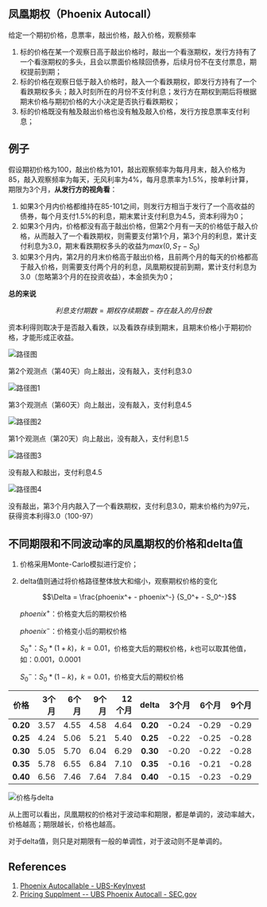 ## 凤凰期权（Phoenix Autocall）

给定一个期初价格，息票率，敲出价格，敲入价格，观察频率
1. 标的价格在某一个观察日高于敲出价格时，敲出一个看涨期权，发行方持有了一个看涨期权的多头，且会以票面价格赎回债券，后续月份不在支付票息，期权提前到期；
2. 标的价格在观察日低于敲入价格时，敲入一个看跌期权，即发行方持有了一个看跌期权多头；敲入时刻所在的月份不支付利息；发行方在期权到期后将根据期末价格与期初价格的大小决定是否执行看跌期权；
3. 标的价格既没有触及敲出价格也没有触及敲入价格，发行方按息票率支付利息；

## 例子 

假设期初价格为100，敲出价格为101，敲出观察频率为每月月末，敲入价格为85，敲入观察频率为每天，无风利率为4%，每月息票率为1.5%，按单利计算，期限为3个月，**从发行方的视角看**：
1. 如果3个月内价格都维持在85-101之间，则发行方相当于发行了一个高收益的债券，每个月支付1.5%的利息，期末累计支付利息为4.5，资本利得为0；
2. 如果3个月内，价格都没有高于敲出价格，但第2个月有一天的价格低于敲入价格，从而敲入了一个看跌期权，则需要支付第1个月，第3个月的利息，累计支付利息为3.0，期末看跌期权多头的收益为$max(0, S_T - S_0)$
3. 如果3个月内，第2月的月末价格高于敲出价格，且前两个月的每天的价格都高于敲入价格，则需要支付两个月的利息，凤凰期权提前到期，累计支付利息为3.0（忽略第3个月的在投资收益），本金损失为0；

**总的来说**

$$利息支付期数 = 期权存续期数 - 存在敲入的月份数$$

资本利得则取决于是否敲入看跌，以及看跌存续到期末，且期末价格小于期初价格，才能形成正收益。

![路径图](https://github.com/Jensenberg/volatility-and-Option/blob/master/data/phoenix_path_0.png)

第2个观测点（第40天）向上敲出，没有敲入，支付利息3.0

![路径图1](https://github.com/Jensenberg/volatility-and-Option/blob/master/data/phoenix_path_1.png)

第3个观测点（第60天）向上敲出，没有敲入，支付利息4.5

![路径图2](https://github.com/Jensenberg/volatility-and-Option/blob/master/data/phoenix_path_2.png)

第1个观测点（第20天）向上敲出，没有敲入，支付利息1.5

![路径图3](https://github.com/Jensenberg/volatility-and-Option/blob/master/data/phoenix_path_3.png)

没有敲入和敲出，支付利息4.5

![路径图4](https://github.com/Jensenberg/volatility-and-Option/blob/master/data/phoenix_path_4.png)

没有敲出，第3个月内敲入了一个看跌期权，支付利息3.0，期末价格约为97元，获得资本利得3.0（100-97）



## 不同期限和不同波动率的凤凰期权的价格和delta值

1. 价格采用Monte-Carlo模拟进行定价；

2. delta值则通过将价格路径整体放大和缩小，观察期权价格的变化

   $$\Delta = \frac{phoenix^+ - phoenix^-} {S_0^+ - S_0^-}$$

   $phoenix^+$：价格变大后的期权价格

   $phoenix^-$：价格变小后的期权价格

   $S_0^+：S_0 * (1 + k)，k=0.01$，价格变大后的期权价格，$k$也可以取其他值，如：$0.001，0.0001$

   $S_0^-：S_0 * (1 - k)，k=0.01$，价格变大后的期权价格

   
|价格 |3个月 |6个月|9个月|12个月|delta| 3个月   | 6个月  | 9个月   |12个月|
|:----:|-----:|----:|----:|-----:|:---:|----:|-----:|-----:|-----:|
|**0.20**|3.57|4.55|4.58|4.64|**0.20**|-0.24| -0.29| -0.29 | -0.31 |
|**0.25**|4.24|5.06|5.21|5.40|**0.25**| -0.22| -0.25 | -0.28 | -0.30 |
|**0.30**|5.05|5.70|6.04|6.29|**0.30**| -0.20| -0.22 | -0.28 | -0.33 |
|**0.35**|5.78|6.55|6.84|7.10|**0.35**| -0.16| -0.21 | -0.28| -0.33 |
|**0.40**|6.56|7.46|7.64|7.84|**0.40**| -0.15| -0.23| -0.29 | -0.31 |



![价格与delta](https://github.com/Jensenberg/volatility-and-Option/blob/master/data/phoenix_values_deltas.png)

从上图可以看出，凤凰期权的价格对于波动率和期限，都是单调的，波动率越大，价格越高；期限越长，价格也越高。

对于delta值，则只是对期限有一般的单调性，对于波动则不是单调的。

## References

1. [Phoenix Autocallable - UBS-KeyInvest](https://keyinvest-ch-en.ubs.com/filedb/deliver/xuuid/g001d709d9add4664b38bec4c8aef6902c5a/name/DE000UT3S9N3_Termsheet_en.pdf)
2. [Pricing Supplment -- UBS Phoenix Autocall - SEC.gov](https://www.sec.gov/Archives/edgar/data/312070/000119312513387400/d605844d424b2.htm)
